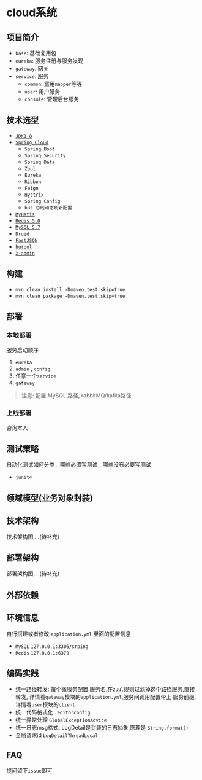 # cloud系统

## 项目简介

- `base`: 基础复用包
- `eureka`: 服务注册与服务发现
- `gateway`: 网关
- `service`: 服务
    - `common`: 重用`mapper`等等
    - `user`: 用户服务
    - `console`: 管理后台服务

## 技术选型

- [`JDK1.8`](https://www.oracle.com/)
- [`Spring Cloud`](https://www.docs4dev.com/zh)
    - `Spring Boot` 
    - `Spring Security`
    - `Spring Data`
    - `Zuul`
    - `Eureka`
    - `Ribbon`
    - `Feign`
    - `Hystrix`
    - `Spring Config`
    - `bus 总线动态刷新配置`
- [`MyBatis`](http://www.mybatis.org/mybatis-3/zh/index.html) 
- [`Redis 5.0`](https://redis.io/)
- [`MySQL 5.7`](https://www.mysql.com/)
- [`Druid`](https://github.com/alibaba/druid) 
- [`FastJSON`](https://github.com/alibaba/fastjson)
- [`hutool`](https://github.com/looly/hutool)
- [`X-admin`](https://gitee.com/daniuit/X-admin)

## 构建

- `mvn clean install -Dmaven.test.skip=true`
- `mvn clean package -Dmaven.test.skip=true`

## 部署

### 本地部署

服务启动顺序

1. `eureka`
2. `admin` , `config`
3. 任意一个`service`
4. `gateway`

> 注意: 配置 MySQL 路径, rabbitMQ/kafka路径

### 上线部署
咨询本人

## 测试策略

自动化测试如何分类，哪些必须写测试，哪些没有必要写测试

- `junit4`



## 领域模型(业务对象封装)


## 技术架构

技术架构图....(待补充)

## 部署架构

部署架构图....(待补充)


## 外部依赖



    
## 环境信息 

自行搭建或者修改 `application.yml` 里面的配置信息

- `MySQL` `127.0.0.1:3306/srping` 
- `Redis` `127.0.0.1:6379` 

## 编码实践

- 统一路径转发: 每个微服务配置 服务名,在`zuul`规则过滤掉这个路径服务,直接转发,
详情看`gateway`模块的`application.yml`,服务间调用配置带上 服务前缀,详情看`user`模块的`client`
- 统一代码格式化 `.editorconfig`
- 统一异常处理 `GlobalExceptionAdvice`
- 统一日志msg格式: LogDetail是封装的日志抽象,原理是 `String.format()`
- 全局请求id `LogDetailThreadLocal`

## FAQ
提问留下`issue`即可

